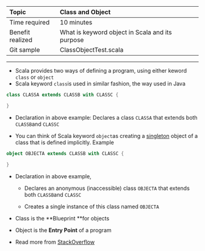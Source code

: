 | Topic | Class and Object |
| :--- | :--- |
| Time required | 10 minutes |
| Benefit realized | What  is keyword object in Scala and its purpose |
| Git sample | ClassObjectTest.scala |

---

* Scala provides two ways of defining a program, using either keword `class` or `object`
* Scala keyword `class`is used in similar fashion, the way used in Java

```scala
class CLASSA extends CLASSB with CLASSC {

}
```

* Declaration in above example: Declares a class `CLASSA` that extends both `CLASSB`and `CLASSC`

* You can think of Scala keyword `object`as creating a [singleton](http://en.wikipedia.org/wiki/Singleton_pattern) object of a class that is defined implicitly. Example

```scala
object OBJECTA extends CLASSB with CLASSC {

}
```

* Declaration in above example,

  * Declares an anonymous \(inaccessible\) class `OBJECTA` that extends both `CLASSB`and `CLASSC`

  * Creates a single instance of this class named `OBJECTA`

* Class is the **Blueprint **for objects

* Object is the **Entry Point** of a program

* Read more from [StackOverflow](http://stackoverflow.com/questions/1755345/difference-between-object-and-class-in-scala)



